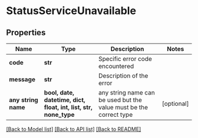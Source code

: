 # StatusServiceUnavailable


## Properties
Name | Type | Description | Notes
------------ | ------------- | ------------- | -------------
**code** | **str** | Specific error code encountered | 
**message** | **str** | Description of the error | 
**any string name** | **bool, date, datetime, dict, float, int, list, str, none_type** | any string name can be used but the value must be the correct type | [optional]

[[Back to Model list]](../README.md#documentation-for-models) [[Back to API list]](../README.md#documentation-for-api-endpoints) [[Back to README]](../README.md)



